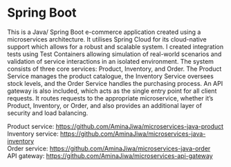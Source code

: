 # Spring Boot 

This is a Java/ Spring Boot e-commerce application created using a microservices architecture. It utilises Spring Cloud for its cloud-native support which allows for a robust and scalable system. I created integration tests using Test Containers allowing simulation of real-world scenarios and validation of service interactions in an isolated environment. The system consists of three core services: Product, Inventory, and Order. The Product Service manages the product catalogue, the Inventory Service oversees stock levels, and the Order Service handles the purchasing process. An API gateway is also included, which acts as the single entry point for all client requests. It routes requests to the appropriate microservice, whether it’s Product, Inventory, or Order, and also provides an additional layer of security and load balancing.  

Product service: https://github.com/AminaJiwa/microservices-java-product  
Inventory service: https://github.com/AminaJiwa/microservices-java-inventory  
Order service: https://github.com/AminaJiwa/microservices-java-order  
API gateway: https://github.com/AminaJiwa/microservices-api-gateway  
